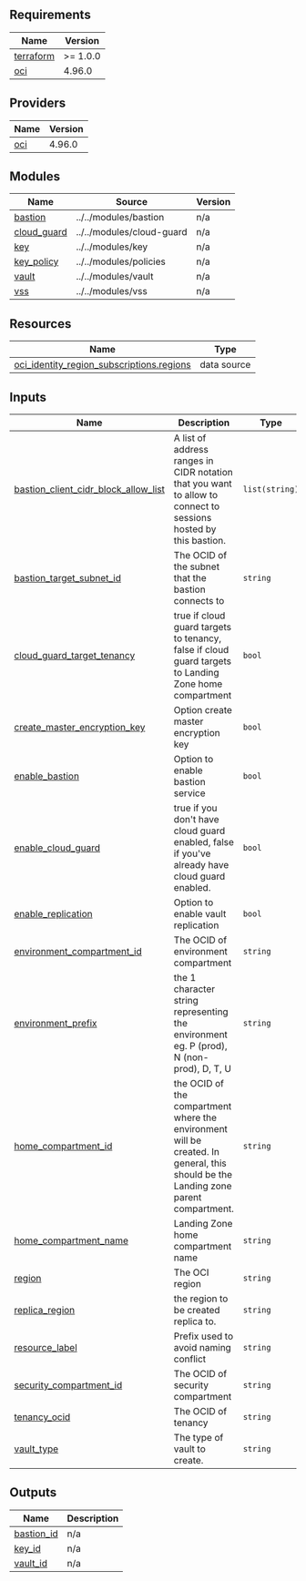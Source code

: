 <!-- BEGIN_TF_DOCS -->
## Requirements

| Name | Version |
|------|---------|
| <a name="requirement_terraform"></a> [terraform](#requirement\_terraform) | >= 1.0.0 |
| <a name="requirement_oci"></a> [oci](#requirement\_oci) | 4.96.0 |

## Providers

| Name | Version |
|------|---------|
| <a name="provider_oci"></a> [oci](#provider\_oci) | 4.96.0 |

## Modules

| Name | Source | Version |
|------|--------|---------|
| <a name="module_bastion"></a> [bastion](#module\_bastion) | ../../modules/bastion | n/a |
| <a name="module_cloud_guard"></a> [cloud\_guard](#module\_cloud\_guard) | ../../modules/cloud-guard | n/a |
| <a name="module_key"></a> [key](#module\_key) | ../../modules/key | n/a |
| <a name="module_key_policy"></a> [key\_policy](#module\_key\_policy) | ../../modules/policies | n/a |
| <a name="module_vault"></a> [vault](#module\_vault) | ../../modules/vault | n/a |
| <a name="module_vss"></a> [vss](#module\_vss) | ../../modules/vss | n/a |

## Resources

| Name | Type |
|------|------|
| [oci_identity_region_subscriptions.regions](https://registry.terraform.io/providers/oracle/oci/4.96.0/docs/data-sources/identity_region_subscriptions) | data source |

## Inputs

| Name | Description | Type | Default | Required |
|------|-------------|------|---------|:--------:|
| <a name="input_bastion_client_cidr_block_allow_list"></a> [bastion\_client\_cidr\_block\_allow\_list](#input\_bastion\_client\_cidr\_block\_allow\_list) | A list of address ranges in CIDR notation that you want to allow to connect to sessions hosted by this bastion. | `list(string)` | n/a | yes |
| <a name="input_bastion_target_subnet_id"></a> [bastion\_target\_subnet\_id](#input\_bastion\_target\_subnet\_id) | The OCID of the subnet that the bastion connects to | `string` | n/a | yes |
| <a name="input_cloud_guard_target_tenancy"></a> [cloud\_guard\_target\_tenancy](#input\_cloud\_guard\_target\_tenancy) | true if cloud guard targets to tenancy, false if cloud guard targets to Landing Zone home compartment | `bool` | n/a | yes |
| <a name="input_create_master_encryption_key"></a> [create\_master\_encryption\_key](#input\_create\_master\_encryption\_key) | Option create master encryption key | `bool` | n/a | yes |
| <a name="input_enable_bastion"></a> [enable\_bastion](#input\_enable\_bastion) | Option to enable bastion service | `bool` | n/a | yes |
| <a name="input_enable_cloud_guard"></a> [enable\_cloud\_guard](#input\_enable\_cloud\_guard) | true if you don't have cloud guard enabled, false if you've already have cloud guard enabled. | `bool` | n/a | yes |
| <a name="input_enable_replication"></a> [enable\_replication](#input\_enable\_replication) | Option to enable vault replication | `bool` | n/a | yes |
| <a name="input_environment_compartment_id"></a> [environment\_compartment\_id](#input\_environment\_compartment\_id) | The OCID of environment compartment | `string` | n/a | yes |
| <a name="input_environment_prefix"></a> [environment\_prefix](#input\_environment\_prefix) | the 1 character string representing the environment eg. P (prod), N (non-prod), D, T, U | `string` | n/a | yes |
| <a name="input_home_compartment_id"></a> [home\_compartment\_id](#input\_home\_compartment\_id) | the OCID of the compartment where the environment will be created. In general, this should be the Landing zone parent compartment. | `string` | n/a | yes |
| <a name="input_home_compartment_name"></a> [home\_compartment\_name](#input\_home\_compartment\_name) | Landing Zone home compartment name | `string` | n/a | yes |
| <a name="input_region"></a> [region](#input\_region) | The OCI region | `string` | n/a | yes |
| <a name="input_replica_region"></a> [replica\_region](#input\_replica\_region) | the region to be created replica to. | `string` | n/a | yes |
| <a name="input_resource_label"></a> [resource\_label](#input\_resource\_label) | Prefix used to avoid naming conflict | `string` | n/a | yes |
| <a name="input_security_compartment_id"></a> [security\_compartment\_id](#input\_security\_compartment\_id) | The OCID of security compartment | `string` | n/a | yes |
| <a name="input_tenancy_ocid"></a> [tenancy\_ocid](#input\_tenancy\_ocid) | The OCID of tenancy | `string` | n/a | yes |
| <a name="input_vault_type"></a> [vault\_type](#input\_vault\_type) | The type of vault to create. | `string` | n/a | yes |

## Outputs

| Name | Description |
|------|-------------|
| <a name="output_bastion_id"></a> [bastion\_id](#output\_bastion\_id) | n/a |
| <a name="output_key_id"></a> [key\_id](#output\_key\_id) | n/a |
| <a name="output_vault_id"></a> [vault\_id](#output\_vault\_id) | n/a |
<!-- END_TF_DOCS -->